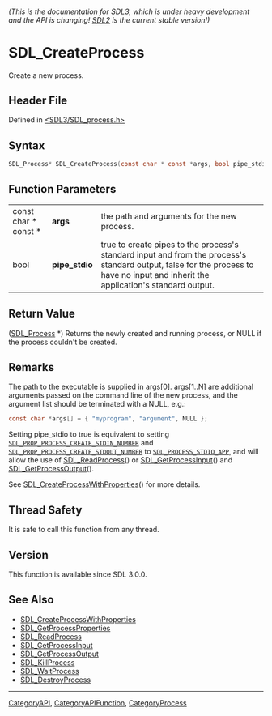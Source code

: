 ###### (This is the documentation for SDL3, which is under heavy development and the API is changing! [SDL2](https://wiki.libsdl.org/SDL2/) is the current stable version!)
# SDL_CreateProcess

Create a new process.

## Header File

Defined in [<SDL3/SDL_process.h>](https://github.com/libsdl-org/SDL/blob/main/include/SDL3/SDL_process.h)

## Syntax

```c
SDL_Process* SDL_CreateProcess(const char * const *args, bool pipe_stdio);
```

## Function Parameters

|                      |                |                                                                                                                                                                                    |
| -------------------- | -------------- | ---------------------------------------------------------------------------------------------------------------------------------------------------------------------------------- |
| const char * const * | **args**       | the path and arguments for the new process.                                                                                                                                        |
| bool                 | **pipe_stdio** | true to create pipes to the process's standard input and from the process's standard output, false for the process to have no input and inherit the application's standard output. |

## Return Value

([SDL_Process](SDL_Process) *) Returns the newly created and running
process, or NULL if the process couldn't be created.

## Remarks

The path to the executable is supplied in args[0]. args[1..N] are
additional arguments passed on the command line of the new process, and the
argument list should be terminated with a NULL, e.g.:

```c
const char *args[] = { "myprogram", "argument", NULL };
```

Setting pipe_stdio to true is equivalent to setting
[`SDL_PROP_PROCESS_CREATE_STDIN_NUMBER`](SDL_PROP_PROCESS_CREATE_STDIN_NUMBER)
and
[`SDL_PROP_PROCESS_CREATE_STDOUT_NUMBER`](SDL_PROP_PROCESS_CREATE_STDOUT_NUMBER)
to [`SDL_PROCESS_STDIO_APP`](SDL_PROCESS_STDIO_APP), and will allow the use
of [SDL_ReadProcess](SDL_ReadProcess)() or
[SDL_GetProcessInput](SDL_GetProcessInput)() and
[SDL_GetProcessOutput](SDL_GetProcessOutput)().

See [SDL_CreateProcessWithProperties](SDL_CreateProcessWithProperties)()
for more details.

## Thread Safety

It is safe to call this function from any thread.

## Version

This function is available since SDL 3.0.0.

## See Also

- [SDL_CreateProcessWithProperties](SDL_CreateProcessWithProperties)
- [SDL_GetProcessProperties](SDL_GetProcessProperties)
- [SDL_ReadProcess](SDL_ReadProcess)
- [SDL_GetProcessInput](SDL_GetProcessInput)
- [SDL_GetProcessOutput](SDL_GetProcessOutput)
- [SDL_KillProcess](SDL_KillProcess)
- [SDL_WaitProcess](SDL_WaitProcess)
- [SDL_DestroyProcess](SDL_DestroyProcess)

----
[CategoryAPI](CategoryAPI), [CategoryAPIFunction](CategoryAPIFunction), [CategoryProcess](CategoryProcess)

